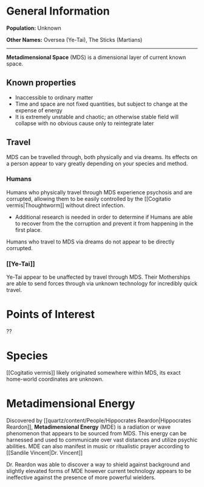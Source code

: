 # General Information
**Population:** Unknown

**Other Names:** Oversea (Ye-Tai), The Sticks (Martians)

---
**Metadimensional Space** (MDS) is a dimensional layer of current known space. 

## Known properties
- Inaccessible to ordinary matter
- Time and space are not fixed quantities, but subject to change at the expense of energy
- It is extremely unstable and chaotic; an otherwise stable field will collapse with no obvious cause only to reintegrate later

## Travel
MDS can be travelled through, both physically and via dreams. Its effects on a person appear to vary greatly depending on your species and method.
### Humans
Humans who physically travel through MDS experience psychosis and are corrupted, allowing them to be easily controlled by the [[Cogitatio vermis|Thoughtworm]] without direct infection. 
- Additional research is needed in order to determine if Humans are able to recover from the the corruption and prevent it from happening in the first place. 

Humans who travel to MDS via dreams do not appear to be directly corrupted.

### [[Ye-Tai]]
Ye-Tai appear to be unaffected by travel through MDS. Their Motherships are able to send forces through via unknown technology for incredibly quick travel.

# Points of Interest
??

# Species
[[Cogitatio vermis]] likely originated somewhere within MDS, its exact home-world coordinates are unknown.

# Metadimensional Energy
Discovered by [[quartz/content/People/Hippocrates Reardon|Hippocrates Reardon]], **Metadimensional Energy** (MDE) is a radiation or wave phenomenon that appears to be sourced from MDS. This energy can be harnessed and used to communicate over vast distances and utilize psychic abilities. MDE can also manifest in music or ritualistic prayer according to [[Sandile Vincent|Dr. Vincent]]

Dr. Reardon was able to discover a way to shield against background and slightly elevated forms of MDE however current technology appears to be ineffective against the presence of more powerful wielders.
